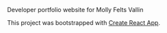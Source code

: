 Developer portfolio website for Molly Felts Vallin

This project was bootstrapped with [Create React App](https://github.com/facebook/create-react-app).

